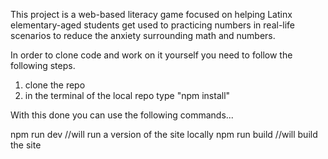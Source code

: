 This project is a web-based literacy game focused on helping Latinx elementary-aged students get used to practicing numbers in real-life scenarios to reduce the anxiety surrounding math and numbers.

In order to clone code and work on it yourself you need to follow the following steps.

1) clone the repo
2) in the terminal of the local repo type "npm install"

With this done you can use the following commands...

npm run dev //will run a version of the site locally
npm run build //will build the site